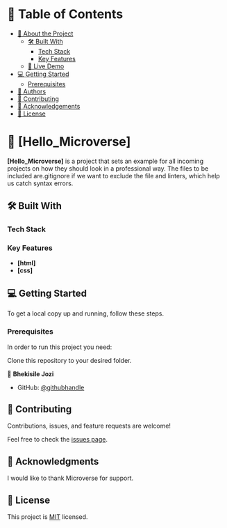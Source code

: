 


<!-- TABLE OF CONTENTS -->

# 📗 Table of Contents

- [📖 About the Project](#about-project)
  - [🛠 Built With](#built-with)
    - [Tech Stack](#tech-stack)
    - [Key Features](#key-features)
  - [🚀 Live Demo](#live-demo)
- [💻 Getting Started](#getting-started)
  - [Prerequisites](#prerequisites)
- [👥 Authors](#authors)
- [🤝 Contributing](#contributing)
- [🙏 Acknowledgements](#acknowledgements)
- [📝 License](#license)

<!-- PROJECT DESCRIPTION -->

# 📖 [Hello_Microverse] <a name="about-project"></a>

**[Hello_Microverse]** is a project that sets an example for all incoming projects on how they should look in a professional way. The files to be included are.gitignore if we want to exclude the file and linters, which help us catch syntax errors.


## 🛠 Built With <a name="built-with"></a>

### Tech Stack <a name="tech-stack"></a>

<!-- Features -->

### Key Features <a name="key-features"></a>

- **[html]**
- **[css]**


<!-- GETTING STARTED -->

## 💻 Getting Started <a name="getting-started"></a>

To get a local copy up and running, follow these steps.

### Prerequisites

In order to run this project you need:

Clone this repository to your desired folder.


<!-- AUTHORS -->

👤 **Bhekisile Jozi**

- GitHub: [@githubhandle](https://github.com/bhekisile)


<!-- CONTRIBUTING -->

## 🤝 Contributing <a name="contributing"></a>

Contributions, issues, and feature requests are welcome!

Feel free to check the [issues page](../../issues/).


<!-- ACKNOWLEDGEMENTS -->

## 🙏 Acknowledgments <a name="acknowledgements"></a>

I would like to thank Microverse for support.


<!-- LICENSE -->

## 📝 License <a name="license"></a>

This project is [MIT](./LICENSE.md) licensed.

